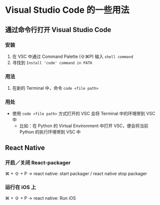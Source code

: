 # Visual Studio Code 的一些用法

## 通过命令行打开 Visual Studio Code

### 安装
1. 在 VSC 中通过 Command Palette (⇧⌘P) 输入 `shell command`
2. 寻找到 `Install 'code' command in PATH`

### 用法
1. 在新的 Terminal 中，命令 `code <file path>`

### 用处
- 使用 `code <file path>` 方式打开的 VSC 会将 Terminal 中的环境带到 VSC 中
	- 比如：在 Python 的 Virtual Environment 中打开 VSC，便会将当前 Python 的执行环境带到 VSC 中


## React Native

### 开启／关闭 React-packager

⌘ + ⇧ + P -> react native: start packager / react native stop packager

### 运行在 iOS 上

⌘ + ⇧ + P -> react native: Run iOS


